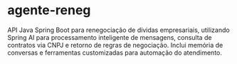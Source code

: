 # agente-reneg
API Java Spring Boot para renegociação de dívidas empresariais, utilizando Spring AI para processamento inteligente de mensagens, consulta de contratos via CNPJ e retorno de regras de negociação. Inclui memória de conversas e ferramentas customizadas para automação do atendimento.
